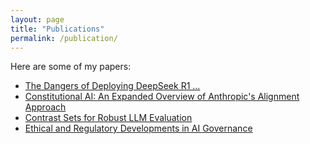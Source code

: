 ```yaml
---
layout: page
title: "Publications"
permalink: /publication/
---
```


Here are some of my papers:

- [The Dangers of Deploying DeepSeek R1 …](/publication/the-dangers-of-deploying-deepseek-r1/)
- [Constitutional AI: An Expanded Overview of Anthropic's Alignment Approach](/publication/constitutional-ai/)
- [Contrast Sets for Robust LLM Evaluation](/publication/contrast-sets-evaluation/)
- [Ethical and Regulatory Developments in AI Governance](/publication/ai-governance/)
